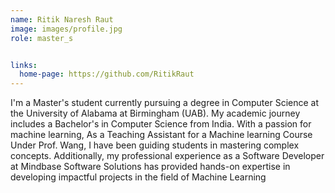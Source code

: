 ```yaml
---
name: Ritik Naresh Raut
image: images/profile.jpg
role: master_s


links: 
  home-page: https://github.com/RitikRaut
---
```


I'm a Master's student currently pursuing a degree in Computer Science at the University of Alabama at Birmingham (UAB). My academic journey includes a Bachelor's in Computer Science from India. With a passion for machine learning, As a Teaching Assistant for a Machine learning Course Under Prof. Wang,  I have been guiding students in mastering complex concepts. Additionally, my professional experience as a Software Developer at Mindbase Software Solutions has provided hands-on expertise in developing impactful projects in the field of Machine Learning
